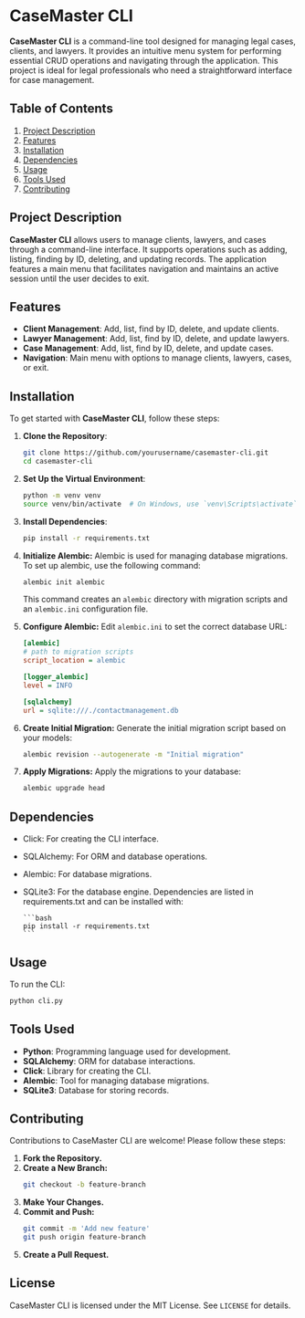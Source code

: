 # CaseMaster CLI

**CaseMaster CLI** is a command-line tool designed for managing legal cases, clients, and lawyers. It provides an intuitive menu system for performing essential CRUD operations and navigating through the application. This project is ideal for legal professionals who need a straightforward interface for case management.

## Table of Contents

1. [Project Description](#project-description)
2. [Features](#features)
3. [Installation](#installation)
4. [Dependencies](#dependencies)
5. [Usage](#usage)
6. [Tools Used](#tools-used)
7. [Contributing](#contributing)

## Project Description

**CaseMaster CLI** allows users to manage clients, lawyers, and cases through a command-line interface. It supports operations such as adding, listing, finding by ID, deleting, and updating records. The application features a main menu that facilitates navigation and maintains an active session until the user decides to exit.

## Features

- **Client Management**: Add, list, find by ID, delete, and update clients.
- **Lawyer Management**: Add, list, find by ID, delete, and update lawyers.
- **Case Management**: Add, list, find by ID, delete, and update cases.
- **Navigation**: Main menu with options to manage clients, lawyers, cases, or exit.

## Installation

To get started with **CaseMaster CLI**, follow these steps:

1. **Clone the Repository**:
   ```bash
   git clone https://github.com/yourusername/casemaster-cli.git
   cd casemaster-cli
   ```
2. **Set Up the Virtual Environment**:

   ```bash
   python -m venv venv
   source venv/bin/activate  # On Windows, use `venv\Scripts\activate`

   ```

3. **Install Dependencies**:

   ```bash
   pip install -r requirements.txt

   ```

4. **Initialize Alembic:**
   Alembic is used for managing database migrations. To set up alembic, use the following command:

   ```bash
   alembic init alembic
   ```

   This command creates an `alembic` directory with migration scripts and an `alembic.ini` configuration file.

5. **Configure Alembic:**
   Edit `alembic.ini` to set the correct database URL:

   ```ini
   [alembic]
   # path to migration scripts
   script_location = alembic

   [logger_alembic]
   level = INFO

   [sqlalchemy]
   url = sqlite:///./contactmanagement.db
   ```

6. **Create Initial Migration:**
   Generate the initial migration script based on your models:

   ```bash
   alembic revision --autogenerate -m "Initial migration"
   ```

7. **Apply Migrations:**
   Apply the migrations to your database:
   ```bash
   alembic upgrade head
   ```

## Dependencies

- Click: For creating the CLI interface.
- SQLAlchemy: For ORM and database operations.
- Alembic: For database migrations.
- SQLite3: For the database engine.
  Dependencies are listed in requirements.txt and can be installed with:

      ```bash
      pip install -r requirements.txt
      ```

## Usage

To run the CLI:

```bash
python cli.py
```

## Tools Used

- **Python**: Programming language used for development.
- **SQLAlchemy**: ORM for database interactions.
- **Click**: Library for creating the CLI.
- **Alembic**: Tool for managing database migrations.
- **SQLite3**: Database for storing records.

## Contributing

Contributions to CaseMaster CLI are welcome! Please follow these steps:

1. **Fork the Repository.**
2. **Create a New Branch:**
   ```bash
   git checkout -b feature-branch
   ```
3. **Make Your Changes.**
4. **Commit and Push:**
   ```bash
   git commit -m 'Add new feature'
   git push origin feature-branch
   ```
5. **Create a Pull Request.**

## License
CaseMaster CLI is licensed under the MIT License. See `LICENSE` for details.
